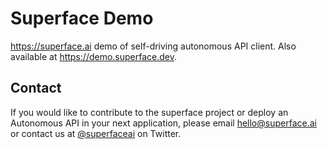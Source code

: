 # Superface Demo
<https://superface.ai> demo of self-driving autonomous API client. Also available at <https://demo.superface.dev>.

## Contact

If you would like to contribute to the superface project or deploy an Autonomous API in your next application, please email <hello@superface.ai> or contact us at [@superfaceai](http://twitter.com/superfaceai) on Twitter.
